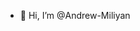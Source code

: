 - 👋 Hi, I’m @Andrew-Miliyan

<!---
Andrew-Miliyan/Andrew-Miliyan is a ✨ special ✨ repository because its `README.md` (this file) appears on your GitHub profile.
You can click the Preview link to take a look at your changes.
--->
